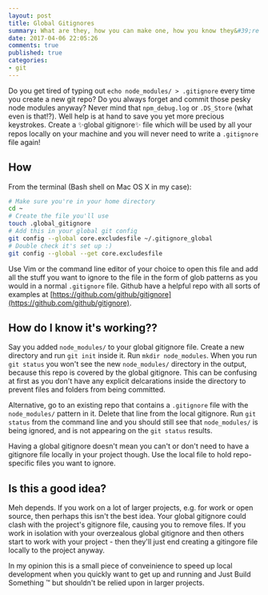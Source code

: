 ```yaml
---
layout: post
title: Global Gitignores
summary: What are they, how you can make one, how you know they&#39;re working and whether they&#39;re a good idea
date: 2017-04-06 22:05:26
comments: true
published: true
categories:
- git
---
```


Do you get tired of typing out `echo node_modules/ > .gitignore` every time you create a new git repo? Do you always forget and commit those pesky node modules anyway? Never mind that `npm_debug.log` or `.DS_Store` (what even is that⁉️). Well help is at hand to save you yet more precious keystrokes. Create a ✨global gitignore✨ file which will be used by all your repos locally on your machine and you will never need to write a `.gitignore` file again!

## How

From the terminal (Bash shell on Mac OS X in my case):

```sh
# Make sure you're in your home directory
cd ~
# Create the file you'll use
touch .global_gitignore
# Add this in your global git config
git config --global core.excludesfile ~/.gitignore_global
# Double check it's set up :)
git config --global --get core.excludesfile
```

Use Vim or the command line editor of your choice to open this file and add all the stuff you want to ignore to the file in the form of glob patterns as you would in a normal `.gitignore` file. Github have a helpful repo with all sorts of examples at [https://github.com/github/gitignore](https://github.com/github/gitignore).

## How do I know it's working??

Say you added `node_modules/` to your global gitignore file. Create a new directory and run `git init` inside it. Run `mkdir node_modules`. When you run `git status` you won't see the new `node_modules/` directory in the output, because this repo is covered by the global gitignore. This can be confusing at first as you don't have any explicit delcarations inside the directory to prevent files and folders from being committed.

Alternative, go to an existing repo that contains a `.gitignore` file with the `node_modules/` pattern in it. Delete that line from the local gitignore. Run `git status` from the command line and you should still see that `node_modules/` is being ignored, and is not appearing on the `git status` results.

Having a global gitignore doesn't mean you can't or don't need to have a gitignore file locally in your project though. Use the local file to hold repo-specific files you want to ignore.

## Is this a good idea?

Meh depends. If you work on a lot of larger projects, e.g. for work or open source, then perhaps this isn't the best idea. Your global gitignore could clash with the project's gitignore file, causing you to remove files. If you work in isolation with your overzealous global gitignore and then others start to work with your project - then they'll just end creating a gitingore file locally to the project anyway.

In my opinion this is a small piece of conveinience to speed up local development when you quickly want to get up and running and Just Build Something ™ but shouldn't be relied upon in larger projects.
